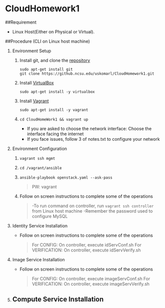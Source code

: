 # CloudHomework1

##Requirement
- Linux Host(Either on Physical or Virtual).

##Procedure (CLI on Linux host machine)
1. Environment Setup
    1. Install git, and clone the [repository](https://github.ncsu.edu/uskomarl/CloudHomework1.git)
       
       ```
       sudo apt-get install git
       git clone https://github.ncsu.edu/uskomarl/CloudHomework1.git
       ```
    2. Install [VirtualBox](https://www.virtualbox.org/wiki/Linux_Downloads)

       `sudo apt-get install -y virtualbox`
    3. Install [Vagrant](https://www.vagrantup.com/downloads.html)

       `sudo apt-get install -y vagrant`
    4. `cd CloudHomeWork1 && vagrant up`
       - If you are asked to choose the network interface: Choose the interface facing the internet
       - If you face issues, follow 3 of notes.txt to configure your network

2. Environment Configuration
    1. `vagrant ssh mgmt`
    2. `cd /vagrant/ansible`
    3. `ansible-playbook openstack.yaml --ask-pass`
  
        > PW: vagrant

    4. Follow on screen instructions to complete some of the operations

        > -To run command on controller, run `vagrant ssh controller` from Linux host machine
        > -Remember the password used to configure MySQL

3. Identity Service Installation
    - Follow on screen instructions to complete some of the operations
        > For CONFIG: On controller, execute idServConf.sh
        > For VERIFICATION: On controller, execute idServVerify.sh

4. Image Service Installation
    - Follow on screen instructions to complete some of the operations
        > For CONFIG: On controller, execute imageServConf.sh
        > For VERIFICATION: On controller, execute imageServVerify.sh

 
5. Compute Service Installation
    - 
